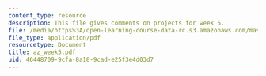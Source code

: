 ```yaml
---
content_type: resource
description: This file gives comments on projects for week 5.
file: /media/https%3A/open-learning-course-data-rc.s3.amazonaws.com/mas-961-ambient-intelligence-spring-2005/464487099cfa8a189cade25f3e4d03d7_az_week5.pdf
file_type: application/pdf
resourcetype: Document
title: az_week5.pdf
uid: 46448709-9cfa-8a18-9cad-e25f3e4d03d7
---
```

